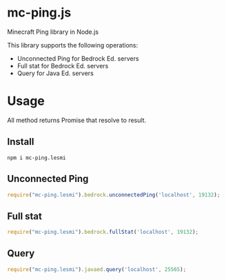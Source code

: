 # mc-ping.js
Minecraft Ping library in Node.js    
    
This library supports the following operations:    

- Unconnected Ping for Bedrock Ed. servers
- Full stat for Bedrock Ed. servers
- Query for Java Ed. servers

# Usage
All method returns Promise that resolve to result.

## Install

```
npm i mc-ping.lesmi
```

## Unconnected Ping

```javascript
require("mc-ping.lesmi").bedrock.unconnectedPing('localhost', 19132);
```

## Full stat

```javascript
require("mc-ping.lesmi").bedrock.fullStat('localhost', 19132);
```

## Query

```javascript
require("mc-ping.lesmi").javaed.query('localhost', 25565);
```

